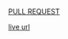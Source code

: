 [PULL REQUEST](https://github.com/eng-ehabsaleh/text_classifier/pull/1)

[live url](https://eng-ehabsaleh.github.io/text_classifier/)
